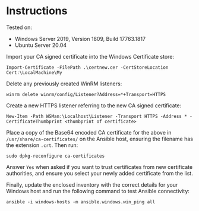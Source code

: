 # Instructions

Tested on:
- Windows Server 2019, Version 1809, Build 17763.1817
- Ubuntu Server 20.04

Import your CA signed certificate into the Windows Certificate store:

    Import-Certificate -FilePath .\certnew.cer -CertStoreLocation Cert:\LocalMachine\My

Delete any previously created WinRM listeners:

    winrm delete winrm/config/Listener?Address=*+Transport=HTTPS

Create a new HTTPS listener referring to the new CA signed certificate:

    New-Item -Path WSMan:\Localhost\Listener -Transport HTTPS -Address * -CertificateThumbprint <thumbprint of certificate>

Place a copy of the Base64 encoded CA certificate for the above in `/usr/share/ca-certificates/` on the Ansible host, ensuring the filename has the extension `.crt`. Then run:

    sudo dpkg-reconfigure ca-certificates

Answer `Yes` when asked if you want to trust certificates from new certificate authorities, and ensure you select your newly added certificate from the list.

Finally, update the enclosed inventory with the correct details for your Windows host and run the following command to test Ansible connectivity:

    ansible -i windows-hosts -m ansible.windows.win_ping all
